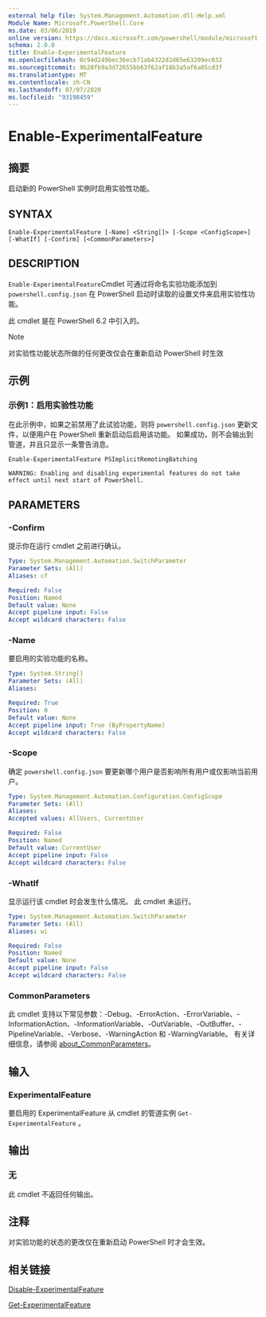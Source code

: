 ```yaml
---
external help file: System.Management.Automation.dll-Help.xml
Module Name: Microsoft.PowerShell.Core
ms.date: 03/06/2019
online version: https://docs.microsoft.com/powershell/module/microsoft.powershell.core/enable-experimentalfeature?view=powershell-6&WT.mc_id=ps-gethelp
schema: 2.0.0
title: Enable-ExperimentalFeature
ms.openlocfilehash: 0c94d249bec36ecb71ab4322d2d65e63209ec032
ms.sourcegitcommit: 9b28fb9a3d72655bb63f62af18b3a5af6a05cd3f
ms.translationtype: MT
ms.contentlocale: zh-CN
ms.lasthandoff: 07/07/2020
ms.locfileid: "93198459"
---
```

# Enable-ExperimentalFeature

## 摘要
启动新的 PowerShell 实例时启用实验性功能。

## SYNTAX

```
Enable-ExperimentalFeature [-Name] <String[]> [-Scope <ConfigScope>] [-WhatIf] [-Confirm] [<CommonParameters>]
```

## DESCRIPTION

`Enable-ExperimentalFeature`Cmdlet 可通过将命名实验功能添加到 `powershell.config.json` 在 PowerShell 启动时读取的设置文件来启用实验性功能。

此 cmdlet 是在 PowerShell 6.2 中引入的。

> [!NOTE]
> 对实验性功能状态所做的任何更改仅会在重新启动 PowerShell 时生效

## 示例

### 示例1：启用实验性功能

在此示例中，如果之前禁用了此试验功能，则将 `powershell.config.json` 更新文件，以便用户在 PowerShell 重新启动后启用该功能。
如果成功，则不会输出到管道，并且只显示一条警告消息。

```powershell
Enable-ExperimentalFeature PSImplicitRemotingBatching
```

```Output
WARNING: Enabling and disabling experimental features do not take effect until next start of PowerShell.
```

## PARAMETERS

### -Confirm

提示你在运行 cmdlet 之前进行确认。

```yaml
Type: System.Management.Automation.SwitchParameter
Parameter Sets: (All)
Aliases: cf

Required: False
Position: Named
Default value: None
Accept pipeline input: False
Accept wildcard characters: False
```

### -Name

要启用的实验功能的名称。

```yaml
Type: System.String[]
Parameter Sets: (All)
Aliases:

Required: True
Position: 0
Default value: None
Accept pipeline input: True (ByPropertyName)
Accept wildcard characters: False
```

### -Scope

确定 `powershell.config.json` 要更新哪个用户是否影响所有用户或仅影响当前用户。

```yaml
Type: System.Management.Automation.Configuration.ConfigScope
Parameter Sets: (All)
Aliases:
Accepted values: AllUsers, CurrentUser

Required: False
Position: Named
Default value: CurrentUser
Accept pipeline input: False
Accept wildcard characters: False
```

### -WhatIf

显示运行该 cmdlet 时会发生什么情况。
此 cmdlet 未运行。

```yaml
Type: System.Management.Automation.SwitchParameter
Parameter Sets: (All)
Aliases: wi

Required: False
Position: Named
Default value: None
Accept pipeline input: False
Accept wildcard characters: False
```

### CommonParameters

此 cmdlet 支持以下常见参数：-Debug、-ErrorAction、-ErrorVariable、-InformationAction、-InformationVariable、-OutVariable、-OutBuffer、-PipelineVariable、-Verbose、-WarningAction 和 -WarningVariable。 有关详细信息，请参阅 [about_CommonParameters](https://go.microsoft.com/fwlink/?LinkID=113216)。

## 输入

### ExperimentalFeature

要启用的 ExperimentalFeature 从 cmdlet 的管道实例 `Get-ExperimentalFeature` 。

## 输出

### 无

此 cmdlet 不返回任何输出。

## 注释

对实验功能的状态的更改仅在重新启动 PowerShell 时才会生效。

## 相关链接

[Disable-ExperimentalFeature](Disable-ExperimentalFeature.md)

[Get-ExperimentalFeature](Get-ExperimentalFeature.md)
